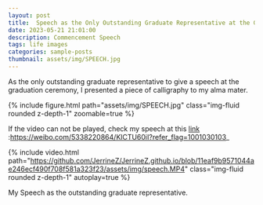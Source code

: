 ```yaml
---
layout: post
title:  Speech as the Only Outstanding Graduate Representative at the Graduation Ceremony
date: 2023-05-21 21:01:00
description: Commencement Speech
tags: life images
categories: sample-posts
thumbnail: assets/img/SPEECH.jpg
---
```

As the only outstanding graduate representative to give a speech at the graduation ceremony, I presented a piece of calligraphy to my alma mater.

<div class="row mt-3">
    <div class="col-sm mt-3 mt-md-0">
        {% include figure.html path="assets/img/SPEECH.jpg" class="img-fluid rounded z-depth-1" zoomable=true %}
    </div>
</div>

If the video can not be played, check my speech at this [link](https://weibo.com/5338220864/KlCTU60iI?refer_flag=1001030103_) :https://weibo.com/5338220864/KlCTU60iI?refer_flag=1001030103_

{% include video.html path="https://github.com/JerrineZ/JerrineZ.github.io/blob/11eaf9b9571044ae246ecf490f708f581a323f23/assets/img/speech.MP4" class="img-fluid rounded z-depth-1" autoplay=true %}

<div class="caption">
    My Speech as the outstanding graduate representative.
</div>

